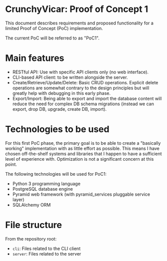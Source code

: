 # CrunchyVicar: Proof of Concept 1

This document describes requirements and proposed functionality for a limited Proof of Concept (PoC) implementation.

The current PoC will be referred to as "PoC1".


# Main features

*   RESTful API: Use with specific API clients only (no web interface).
*   CLI-based API client: to be written alongside the server.
*   Create/Retrieve/Update/Delete: Basic CRUD operations. Explicit delete operations are somewhat contrary to the design principles but will greatly help with debugging in this early phase.
*   Export/Import: Being able to export and import the database content will reduce the need for complex DB schema migrations (instead we can export, drop DB, upgrade, create DB, import).


# Technologies to be used

For this first PoC phase, the primary goal is to be able to create a "basically working" implementation with as little effort as possible. This means I have chosen off-the-shelf systems and libraries that I happen to have a sufficient level of experience with. Optimization is not a significant concern at this point.

The following technologies will be used for PoC1:

*   Python 3 programming language
*   PostgreSQL database engine
*   Pyramid web framework (with pyramid\_services pluggable service layer)
*   SQLAlchemy ORM


# File structure

From the repository root:

*   `cli`: Files related to the CLI client
*   `server`: Files related to the server
